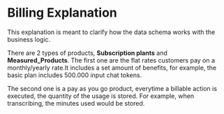 # Billing Explanation

This explanation is meant to clarify how the data schema works with the business logic.

There are 2 types of products, **Subscription plants** and **Measured_Products**.
The first one are the flat rates customers pay on a monthly/yearly rate.It includes a set amount of benefits, for example, the basic plan includes 500.000 input chat tokens.

The second one is a pay as you go product, everytime a billable action is executed, the quantity of the usage is stored. For example, when transcribing, the minutes used would be stored.
